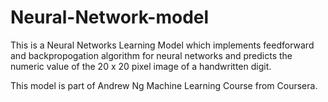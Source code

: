 # Neural-Network-model
This is a Neural Networks Learning Model which implements feedforward and backpropogation algorithm for neural networks and predicts the numeric value of the 20 x 20 pixel image of a handwritten digit.


This model is part of Andrew Ng Machine Learning Course from Coursera.
